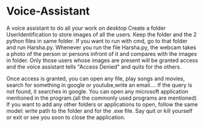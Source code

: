 # Voice-Assistant
A voice assistant to do all your work on desktop
Create a folder UserIdentification to store images of all the users. Keep the folder and the 2 python files in same folder.
If you want to run with cmd, go to that folder and run Harsha.py.
Whenever you run the file Harsha.py, the webcam takes a photo of the person or persons infront of it and compares with the images in folder.
Only those users whose images are present will be granted access and the voice assistant tells "Access Denied" and quits for the others.

Once access is granted, you can open any file, play songs and movies, search for something in google or youtube,write an email....
If the query is not found, it searches in google.
You can open any microsoft application mentioned in the program.(all the commonly used programs are mentioned)
If you want to add any other folders or applications to open, follow the same model: write path to the folder and for the .exe file.
Say quit or kill yourself or exit or see you soon to close the application.
